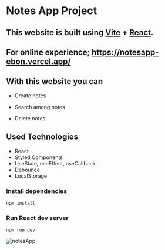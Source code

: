 # Notes App Project

## This website is built using [Vite](https://vitejs.dev/) + [React](https://reactjs.org/).

## For online experience; https://notesapp-ebon.vercel.app/

## With this website you can

- Create notes

- Search among notes

- Delete notes


## Used Technologies

- React
- Styled Components
- UseState, useEffect, useCallback
- Debounce
- LocalStorage

### Install dependencies

```
npm install
```

### Run React dev server

```
npm run dev
```

![notesApp](https://user-images.githubusercontent.com/64817771/198261218-95d5f8dd-3a96-40c5-b83a-1be0c0638bd2.gif)

